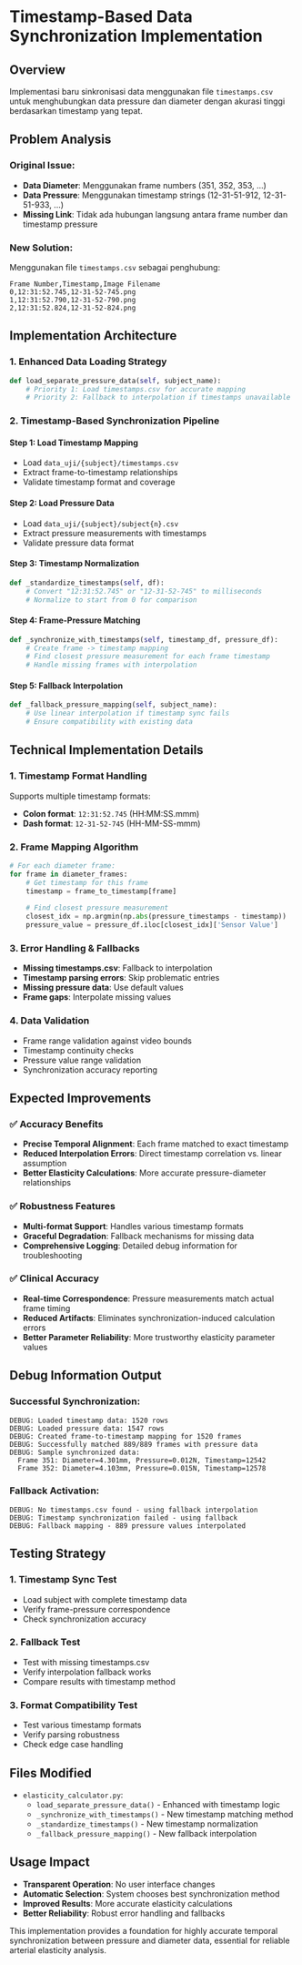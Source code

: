 # Timestamp-Based Data Synchronization Implementation

## Overview
Implementasi baru sinkronisasi data menggunakan file `timestamps.csv` untuk menghubungkan data pressure dan diameter dengan akurasi tinggi berdasarkan timestamp yang tepat.

## Problem Analysis

### Original Issue:
- **Data Diameter**: Menggunakan frame numbers (351, 352, 353, ...)
- **Data Pressure**: Menggunakan timestamp strings (12-31-51-912, 12-31-51-933, ...)
- **Missing Link**: Tidak ada hubungan langsung antara frame number dan timestamp pressure

### New Solution:
Menggunakan file `timestamps.csv` sebagai penghubung:
```
Frame Number,Timestamp,Image Filename
0,12:31:52.745,12-31-52-745.png
1,12:31:52.790,12-31-52-790.png
2,12:31:52.824,12-31-52-824.png
```

## Implementation Architecture

### 1. **Enhanced Data Loading Strategy**
```python
def load_separate_pressure_data(self, subject_name):
    # Priority 1: Load timestamps.csv for accurate mapping
    # Priority 2: Fallback to interpolation if timestamps unavailable
```

### 2. **Timestamp-Based Synchronization Pipeline**

#### Step 1: Load Timestamp Mapping
- Load `data_uji/{subject}/timestamps.csv`
- Extract frame-to-timestamp relationships
- Validate timestamp format and coverage

#### Step 2: Load Pressure Data  
- Load `data_uji/{subject}/subject{n}.csv`
- Extract pressure measurements with timestamps
- Validate pressure data format

#### Step 3: Timestamp Normalization
```python
def _standardize_timestamps(self, df):
    # Convert "12:31:52.745" or "12-31-52-745" to milliseconds
    # Normalize to start from 0 for comparison
```

#### Step 4: Frame-Pressure Matching
```python
def _synchronize_with_timestamps(self, timestamp_df, pressure_df):
    # Create frame -> timestamp mapping
    # Find closest pressure measurement for each frame timestamp
    # Handle missing frames with interpolation
```

#### Step 5: Fallback Interpolation
```python
def _fallback_pressure_mapping(self, subject_name):
    # Use linear interpolation if timestamp sync fails
    # Ensure compatibility with existing data
```

## Technical Implementation Details

### 1. **Timestamp Format Handling**
Supports multiple timestamp formats:
- **Colon format**: `12:31:52.745` (HH:MM:SS.mmm)
- **Dash format**: `12-31-52-745` (HH-MM-SS-mmm)

### 2. **Frame Mapping Algorithm**
```python
# For each diameter frame:
for frame in diameter_frames:
    # Get timestamp for this frame
    timestamp = frame_to_timestamp[frame]
    
    # Find closest pressure measurement
    closest_idx = np.argmin(np.abs(pressure_timestamps - timestamp))
    pressure_value = pressure_df.iloc[closest_idx]['Sensor Value']
```

### 3. **Error Handling & Fallbacks**
- **Missing timestamps.csv**: Fallback to interpolation
- **Timestamp parsing errors**: Skip problematic entries
- **Missing pressure data**: Use default values
- **Frame gaps**: Interpolate missing values

### 4. **Data Validation**
- Frame range validation against video bounds
- Timestamp continuity checks
- Pressure value range validation
- Synchronization accuracy reporting

## Expected Improvements

### ✅ **Accuracy Benefits**
- **Precise Temporal Alignment**: Each frame matched to exact timestamp
- **Reduced Interpolation Errors**: Direct timestamp correlation vs. linear assumption
- **Better Elasticity Calculations**: More accurate pressure-diameter relationships

### ✅ **Robustness Features**
- **Multi-format Support**: Handles various timestamp formats
- **Graceful Degradation**: Fallback mechanisms for missing data
- **Comprehensive Logging**: Detailed debug information for troubleshooting

### ✅ **Clinical Accuracy**
- **Real-time Correspondence**: Pressure measurements match actual frame timing
- **Reduced Artifacts**: Eliminates synchronization-induced calculation errors
- **Better Parameter Reliability**: More trustworthy elasticity parameter values

## Debug Information Output

### Successful Synchronization:
```
DEBUG: Loaded timestamp data: 1520 rows
DEBUG: Loaded pressure data: 1547 rows
DEBUG: Created frame-to-timestamp mapping for 1520 frames
DEBUG: Successfully matched 889/889 frames with pressure data
DEBUG: Sample synchronized data:
  Frame 351: Diameter=4.301mm, Pressure=0.012N, Timestamp=12542
  Frame 352: Diameter=4.103mm, Pressure=0.015N, Timestamp=12578
```

### Fallback Activation:
```
DEBUG: No timestamps.csv found - using fallback interpolation
DEBUG: Timestamp synchronization failed - using fallback
DEBUG: Fallback mapping - 889 pressure values interpolated
```

## Testing Strategy

### 1. **Timestamp Sync Test**
- Load subject with complete timestamp data
- Verify frame-pressure correspondence
- Check synchronization accuracy

### 2. **Fallback Test**  
- Test with missing timestamps.csv
- Verify interpolation fallback works
- Compare results with timestamp method

### 3. **Format Compatibility Test**
- Test various timestamp formats
- Verify parsing robustness
- Check edge case handling

## Files Modified
- `elasticity_calculator.py`:
  - `load_separate_pressure_data()` - Enhanced with timestamp logic
  - `_synchronize_with_timestamps()` - New timestamp matching method
  - `_standardize_timestamps()` - New timestamp normalization
  - `_fallback_pressure_mapping()` - New fallback interpolation

## Usage Impact
- **Transparent Operation**: No user interface changes
- **Automatic Selection**: System chooses best synchronization method
- **Improved Results**: More accurate elasticity calculations
- **Better Reliability**: Robust error handling and fallbacks

This implementation provides a foundation for highly accurate temporal synchronization between pressure and diameter data, essential for reliable arterial elasticity analysis.
